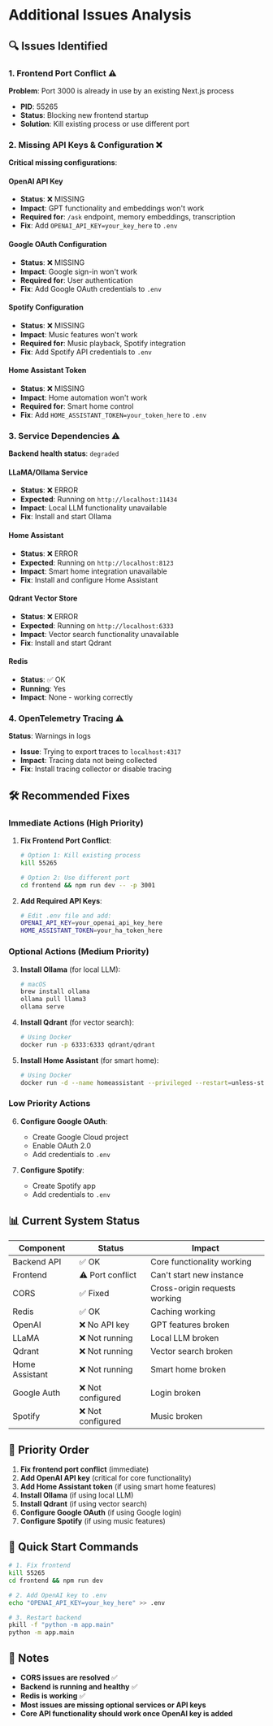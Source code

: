 # Additional Issues Analysis

## 🔍 Issues Identified

### 1. **Frontend Port Conflict** ⚠️
**Problem**: Port 3000 is already in use by an existing Next.js process
- **PID**: 55265
- **Status**: Blocking new frontend startup
- **Solution**: Kill existing process or use different port

### 2. **Missing API Keys & Configuration** ❌
**Critical missing configurations**:

#### OpenAI API Key
- **Status**: ❌ MISSING
- **Impact**: GPT functionality and embeddings won't work
- **Required for**: `/ask` endpoint, memory embeddings, transcription
- **Fix**: Add `OPENAI_API_KEY=your_key_here` to `.env`

#### Google OAuth Configuration
- **Status**: ❌ MISSING
- **Impact**: Google sign-in won't work
- **Required for**: User authentication
- **Fix**: Add Google OAuth credentials to `.env`

#### Spotify Configuration
- **Status**: ❌ MISSING
- **Impact**: Music features won't work
- **Required for**: Music playback, Spotify integration
- **Fix**: Add Spotify API credentials to `.env`

#### Home Assistant Token
- **Status**: ❌ MISSING
- **Impact**: Home automation won't work
- **Required for**: Smart home control
- **Fix**: Add `HOME_ASSISTANT_TOKEN=your_token_here` to `.env`

### 3. **Service Dependencies** ⚠️
**Backend health status**: `degraded`

#### LLaMA/Ollama Service
- **Status**: ❌ ERROR
- **Expected**: Running on `http://localhost:11434`
- **Impact**: Local LLM functionality unavailable
- **Fix**: Install and start Ollama

#### Home Assistant
- **Status**: ❌ ERROR
- **Expected**: Running on `http://localhost:8123`
- **Impact**: Smart home integration unavailable
- **Fix**: Install and configure Home Assistant

#### Qdrant Vector Store
- **Status**: ❌ ERROR
- **Expected**: Running on `http://localhost:6333`
- **Impact**: Vector search functionality unavailable
- **Fix**: Install and start Qdrant

#### Redis
- **Status**: ✅ OK
- **Running**: Yes
- **Impact**: None - working correctly

### 4. **OpenTelemetry Tracing** ⚠️
**Status**: Warnings in logs
- **Issue**: Trying to export traces to `localhost:4317`
- **Impact**: Tracing data not being collected
- **Fix**: Install tracing collector or disable tracing

## 🛠️ Recommended Fixes

### Immediate Actions (High Priority)

1. **Fix Frontend Port Conflict**:
   ```bash
   # Option 1: Kill existing process
   kill 55265

   # Option 2: Use different port
   cd frontend && npm run dev -- -p 3001
   ```

2. **Add Required API Keys**:
   ```bash
   # Edit .env file and add:
   OPENAI_API_KEY=your_openai_api_key_here
   HOME_ASSISTANT_TOKEN=your_ha_token_here
   ```

### Optional Actions (Medium Priority)

3. **Install Ollama** (for local LLM):
   ```bash
   # macOS
   brew install ollama
   ollama pull llama3
   ollama serve
   ```

4. **Install Qdrant** (for vector search):
   ```bash
   # Using Docker
   docker run -p 6333:6333 qdrant/qdrant
   ```

5. **Install Home Assistant** (for smart home):
   ```bash
   # Using Docker
   docker run -d --name homeassistant --privileged --restart=unless-stopped -v /PATH_TO_YOUR_CONFIG:/config -v /etc/localtime:/etc/localtime:ro -p 8123:8123 homeassistant/home-assistant:stable
   ```

### Low Priority Actions

6. **Configure Google OAuth**:
   - Create Google Cloud project
   - Enable OAuth 2.0
   - Add credentials to `.env`

7. **Configure Spotify**:
   - Create Spotify app
   - Add credentials to `.env`

## 📊 Current System Status

| Component | Status | Impact |
|-----------|--------|--------|
| Backend API | ✅ OK | Core functionality working |
| Frontend | ⚠️ Port conflict | Can't start new instance |
| CORS | ✅ Fixed | Cross-origin requests working |
| Redis | ✅ OK | Caching working |
| OpenAI | ❌ No API key | GPT features broken |
| LLaMA | ❌ Not running | Local LLM broken |
| Qdrant | ❌ Not running | Vector search broken |
| Home Assistant | ❌ Not running | Smart home broken |
| Google Auth | ❌ Not configured | Login broken |
| Spotify | ❌ Not configured | Music broken |

## 🎯 Priority Order

1. **Fix frontend port conflict** (immediate)
2. **Add OpenAI API key** (critical for core functionality)
3. **Add Home Assistant token** (if using smart home features)
4. **Install Ollama** (if using local LLM)
5. **Install Qdrant** (if using vector search)
6. **Configure Google OAuth** (if using Google login)
7. **Configure Spotify** (if using music features)

## 🔧 Quick Start Commands

```bash
# 1. Fix frontend
kill 55265
cd frontend && npm run dev

# 2. Add OpenAI key to .env
echo "OPENAI_API_KEY=your_key_here" >> .env

# 3. Restart backend
pkill -f "python -m app.main"
python -m app.main
```

## 📝 Notes

- **CORS issues are resolved** ✅
- **Backend is running and healthy** ✅
- **Redis is working** ✅
- **Most issues are missing optional services or API keys**
- **Core API functionality should work once OpenAI key is added**
